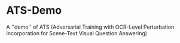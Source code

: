# ATS-Demo
A ''demo'' of ATS (Adversarial Training with OCR-Level Perturbation Incorporation for Scene-Text Visual Question Answering)
